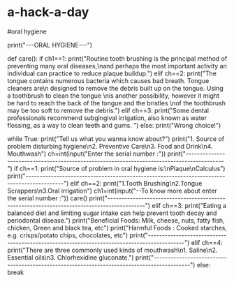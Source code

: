 # a-hack-a-day
#oral hygiene

print("---ORAL HYGIENE---")

def care():
    if ch1==1:
        print("Routine tooth brushing is the principal method of preventing many oral diseases,\nand perhaps the most important activity an individual can practice to reduce plaque buildup.")
    elif ch==2:
        print("The tongue contains numerous bacteria which causes bad breath. Tongue cleaners are\n designed to remove the debris built up on the tongue. Using a toothbrush to clean the tongue \nis another possibility, however it might be hard to reach the back of the tongue and the bristles \nof the toothbrush may be too soft to remove the debris.")
    elif ch==3:
        print("Some dental professionals recommend subgingival irrigation, also known as water flossing, as a way to clean teeth and gums. ")
    else: print("Wrong choice!")

while True:
    print("Tell us what you wanna know about?")
    print("1. Source of problem disturbing hygiene\n2. Preventive Care\n3. Food and Drink\n4. Mouthwash")
    ch=int(input("Enter the serial number :"))
    print("-------------------------------------------------------------------------------------------")
    if ch==1:
        print("Source of problem in oral hygiene is:\nPlaque\nCalculus")
        print("-------------------------------------------------------------------------------------------")
    elif ch==2:
        print("1.Tooth Brushing\n2.Tongue Scrappers\n3.Oral irrigation")
        ch1=int(input("--To know more about enter the serial number :"))
        care()
        print("-------------------------------------------------------------------------------------------")
    elif ch==3:
        print("Eating a balanced diet and limiting sugar intake can help prevent tooth decay and periodontal disease.")
        print("Beneficial Foods: Milk, cheese, nuts, fatty fish, chicken, Green and black tea, etc")
        print("Harmful Foods   : Cooked starches, e.g. crisps/potato chips, chocolates, etc")
        print("-------------------------------------------------------------------------------------------")
    elif ch==4:
        print("There are three commonly used kinds of mouthwash\n1. Saline\n2. Essential oils\n3. Chlorhexidine gluconate.")
        print("-------------------------------------------------------------------------------------------")
    else: break

